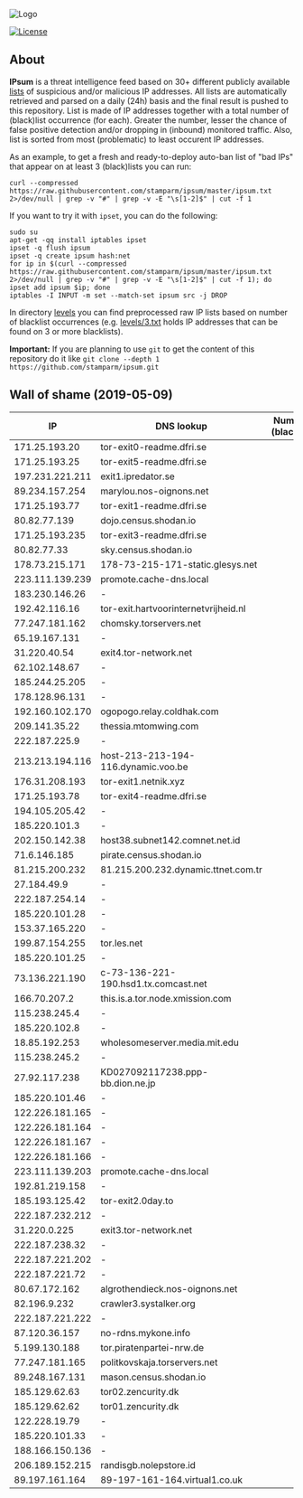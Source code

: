 ![Logo](https://i.imgur.com/PyKLAe7.png)

[![License](https://img.shields.io/badge/license-Public_domain-red.svg)](https://wiki.creativecommons.org/wiki/Public_domain)

About
----

**IPsum** is a threat intelligence feed based on 30+ different publicly available [lists](https://github.com/stamparm/maltrail) of suspicious and/or malicious IP addresses. All lists are automatically retrieved and parsed on a daily (24h) basis and the final result is pushed to this repository. List is made of IP addresses together with a total number of (black)list occurrence (for each). Greater the number, lesser the chance of false positive detection and/or dropping in (inbound) monitored traffic. Also, list is sorted from most (problematic) to least occurent IP addresses.

As an example, to get a fresh and ready-to-deploy auto-ban list of "bad IPs" that appear on at least 3 (black)lists you can run:

```
curl --compressed https://raw.githubusercontent.com/stamparm/ipsum/master/ipsum.txt 2>/dev/null | grep -v "#" | grep -v -E "\s[1-2]$" | cut -f 1
```

If you want to try it with `ipset`, you can do the following:

```
sudo su
apt-get -qq install iptables ipset
ipset -q flush ipsum
ipset -q create ipsum hash:net
for ip in $(curl --compressed https://raw.githubusercontent.com/stamparm/ipsum/master/ipsum.txt 2>/dev/null | grep -v "#" | grep -v -E "\s[1-2]$" | cut -f 1); do ipset add ipsum $ip; done
iptables -I INPUT -m set --match-set ipsum src -j DROP
```

In directory [levels](levels) you can find preprocessed raw IP lists based on number of blacklist occurrences (e.g. [levels/3.txt](levels/3.txt) holds IP addresses that can be found on 3 or more blacklists).

**Important:** If you are planning to use `git` to get the content of this repository do it like `git clone --depth 1 https://github.com/stamparm/ipsum.git`

Wall of shame (2019-05-09)
----

|IP|DNS lookup|Number of (black)lists|
|---|---|--:|
171.25.193.20|tor-exit0-readme.dfri.se|11
171.25.193.25|tor-exit5-readme.dfri.se|11
197.231.221.211|exit1.ipredator.se|11
89.234.157.254|marylou.nos-oignons.net|10
171.25.193.77|tor-exit1-readme.dfri.se|10
80.82.77.139|dojo.census.shodan.io|10
171.25.193.235|tor-exit3-readme.dfri.se|10
80.82.77.33|sky.census.shodan.io|9
178.73.215.171|178-73-215-171-static.glesys.net|9
223.111.139.239|promote.cache-dns.local|9
183.230.146.26|-|9
192.42.116.16|tor-exit.hartvoorinternetvrijheid.nl|9
77.247.181.162|chomsky.torservers.net|9
65.19.167.131|-|9
31.220.40.54|exit4.tor-network.net|9
62.102.148.67|-|9
185.244.25.205|-|9
178.128.96.131|-|8
192.160.102.170|ogopogo.relay.coldhak.com|8
209.141.35.22|thessia.mtomwing.com|8
222.187.225.9|-|8
213.213.194.116|host-213-213-194-116.dynamic.voo.be|8
176.31.208.193|tor-exit1.netnik.xyz|8
171.25.193.78|tor-exit4-readme.dfri.se|8
194.105.205.42|-|8
185.220.101.3|-|8
202.150.142.38|host38.subnet142.comnet.net.id|8
71.6.146.185|pirate.census.shodan.io|8
81.215.200.232|81.215.200.232.dynamic.ttnet.com.tr|8
27.184.49.9|-|8
222.187.254.14|-|8
185.220.101.28|-|8
153.37.165.220|-|8
199.87.154.255|tor.les.net|8
185.220.101.25|-|8
73.136.221.190|c-73-136-221-190.hsd1.tx.comcast.net|8
166.70.207.2|this.is.a.tor.node.xmission.com|8
115.238.245.4|-|8
185.220.102.8|-|8
18.85.192.253|wholesomeserver.media.mit.edu|8
115.238.245.2|-|8
27.92.117.238|KD027092117238.ppp-bb.dion.ne.jp|8
185.220.101.46|-|8
122.226.181.165|-|8
122.226.181.164|-|8
122.226.181.167|-|8
122.226.181.166|-|8
223.111.139.203|promote.cache-dns.local|8
192.81.219.158|-|8
185.193.125.42|tor-exit2.0day.to|8
222.187.232.212|-|8
31.220.0.225|exit3.tor-network.net|8
222.187.238.32|-|8
222.187.221.202|-|8
222.187.221.72|-|8
80.67.172.162|algrothendieck.nos-oignons.net|8
82.196.9.232|crawler3.systalker.org|8
222.187.221.222|-|8
87.120.36.157|no-rdns.mykone.info|8
5.199.130.188|tor.piratenpartei-nrw.de|8
77.247.181.165|politkovskaja.torservers.net|8
89.248.167.131|mason.census.shodan.io|8
185.129.62.63|tor02.zencurity.dk|8
185.129.62.62|tor01.zencurity.dk|8
122.228.19.79|-|8
185.220.101.33|-|8
188.166.150.136|-|8
206.189.152.215|randisgb.nolepstore.id|8
89.197.161.164|89-197-161-164.virtual1.co.uk|8
